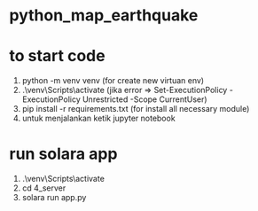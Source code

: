 # python_map_earthquake

# to start code
1. python -m venv venv (for create new virtuan env)
2. .\venv\Scripts\activate (jika error => Set-ExecutionPolicy -ExecutionPolicy Unrestricted -Scope CurrentUser)
3. pip install -r requirements.txt (for install all necessary module)
4. untuk menjalankan ketik jupyter notebook

# run solara app
1. .\venv\Scripts\activate
2. cd 4_server
3. solara run app.py
